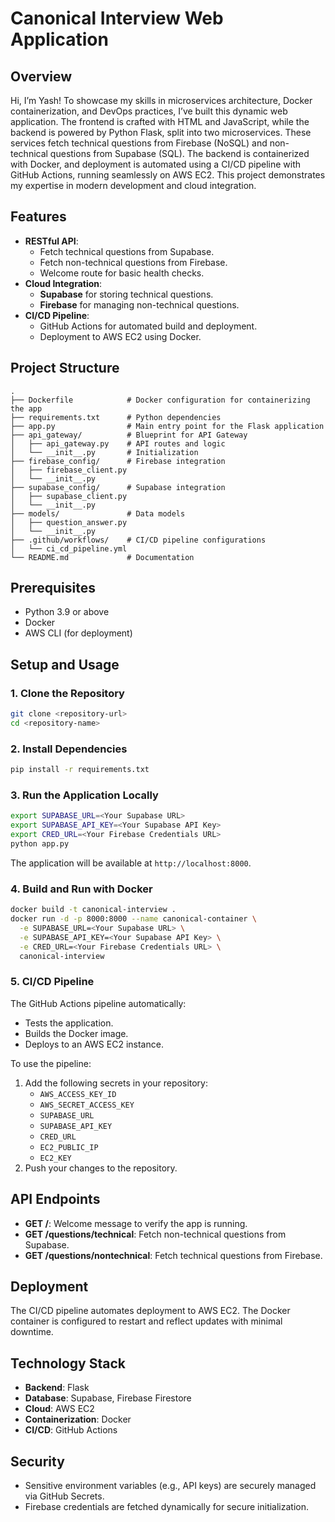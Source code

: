 # Canonical Interview Web Application

## Overview

Hi, I’m Yash! To showcase my skills in microservices architecture, Docker containerization, and DevOps practices, I’ve built this dynamic web application. The frontend is crafted with HTML and JavaScript, while the backend is powered by Python Flask, split into two microservices. These services fetch technical questions from Firebase (NoSQL) and non-technical questions from Supabase (SQL). The backend is containerized with Docker, and deployment is automated using a CI/CD pipeline with GitHub Actions, running seamlessly on AWS EC2. This project demonstrates my expertise in modern development and cloud integration.

## Features

- **RESTful API**:
  - Fetch technical questions from Supabase.
  - Fetch non-technical questions from Firebase.
  - Welcome route for basic health checks.
- **Cloud Integration**:
  - **Supabase** for storing technical questions.
  - **Firebase** for managing non-technical questions.
- **CI/CD Pipeline**:
  - GitHub Actions for automated build and deployment.
  - Deployment to AWS EC2 using Docker.

## Project Structure

```plaintext
.
├── Dockerfile            # Docker configuration for containerizing the app
├── requirements.txt      # Python dependencies
├── app.py                # Main entry point for the Flask application
├── api_gateway/          # Blueprint for API Gateway
│   ├── api_gateway.py    # API routes and logic
│   └── __init__.py       # Initialization
├── firebase_config/      # Firebase integration
│   ├── firebase_client.py
│   └── __init__.py
├── supabase_config/      # Supabase integration
│   ├── supabase_client.py
│   └── __init__.py
├── models/               # Data models
│   ├── question_answer.py
│   └── __init__.py
├── .github/workflows/    # CI/CD pipeline configurations
│   └── ci_cd_pipeline.yml
└── README.md             # Documentation
```

## Prerequisites

- Python 3.9 or above
- Docker
- AWS CLI (for deployment)

## Setup and Usage

### 1. Clone the Repository
```bash
git clone <repository-url>
cd <repository-name>
```

### 2. Install Dependencies
```bash
pip install -r requirements.txt
```

### 3. Run the Application Locally
```bash
export SUPABASE_URL=<Your Supabase URL>
export SUPABASE_API_KEY=<Your Supabase API Key>
export CRED_URL=<Your Firebase Credentials URL>
python app.py
```

The application will be available at `http://localhost:8000`.

### 4. Build and Run with Docker
```bash
docker build -t canonical-interview .
docker run -d -p 8000:8000 --name canonical-container \
  -e SUPABASE_URL=<Your Supabase URL> \
  -e SUPABASE_API_KEY=<Your Supabase API Key> \
  -e CRED_URL=<Your Firebase Credentials URL> \
  canonical-interview
```

### 5. CI/CD Pipeline
The GitHub Actions pipeline automatically:
- Tests the application.
- Builds the Docker image.
- Deploys to an AWS EC2 instance.

To use the pipeline:
1. Add the following secrets in your repository:
   - `AWS_ACCESS_KEY_ID`
   - `AWS_SECRET_ACCESS_KEY`
   - `SUPABASE_URL`
   - `SUPABASE_API_KEY`
   - `CRED_URL`
   - `EC2_PUBLIC_IP`
   - `EC2_KEY`
2. Push your changes to the repository.

## API Endpoints

- **GET /**: Welcome message to verify the app is running.
- **GET /questions/technical**: Fetch non-technical questions from Supabase.
- **GET /questions/nontechnical**: Fetch technical questions from Firebase.

## Deployment

The CI/CD pipeline automates deployment to AWS EC2. The Docker container is configured to restart and reflect updates with minimal downtime.

## Technology Stack

- **Backend**: Flask
- **Database**: Supabase, Firebase Firestore
- **Cloud**: AWS EC2
- **Containerization**: Docker
- **CI/CD**: GitHub Actions

## Security

- Sensitive environment variables (e.g., API keys) are securely managed via GitHub Secrets.
- Firebase credentials are fetched dynamically for secure initialization.

